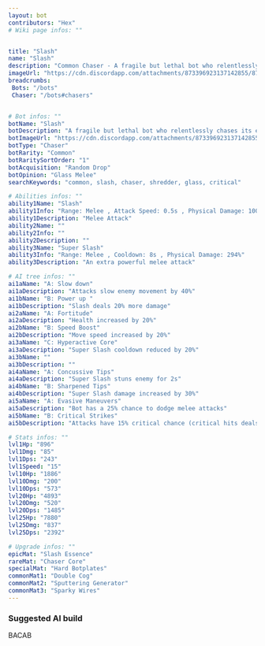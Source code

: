 ```yaml
---
layout: bot
contributors: "Hex"
# Wiki page infos: ""


title: "Slash"
name: "Slash"
description: "Common Chaser - A fragile but lethal bot who relentlessly chases its enemies. Thin skinned."
imageUrl: "https://cdn.discordapp.com/attachments/873396923137142855/873397428114575410/slasher.png"
breadcrumbs: 
 Bots: "/bots"
 Chaser: "/bots#chasers"


# Bot infos: ""
botName: "Slash"
botDescription: "A fragile but lethal bot who relentlessly chases its enemies. Thin skinned."
botImageUrl: "https://cdn.discordapp.com/attachments/873396923137142855/873397428114575410/slasher.png"
botType: "Chaser"
botRarity: "Common"
botRaritySortOrder: "1"
botAcquisition: "Random Drop"
botOpinion: "Glass Melee"
searchKeywords: "common, slash, chaser, shredder, glass, critical"

# Abilities infos: ""
ability1Name: "Slash"
ability1Info: "Range: Melee , Attack Speed: 0.5s , Physical Damage: 100%"
ability1Description: "Melee Attack"
ability2Name: ""
ability2Info: ""
ability2Description: ""
ability3Name: "Super Slash"
ability3Info: "Range: Melee , Cooldown: 8s , Physical Damage: 294%"
ability3Description: "An extra powerful melee attack"

# AI tree infos: ""
ai1aName: "A: Slow down"
ai1aDescription: "Attacks slow enemy movement by 40%"
ai1bName: "B: Power up "
ai1bDescription: "Slash deals 20% more damage"
ai2aName: "A: Fortitude"
ai2aDescription: "Health increased by 20%"
ai2bName: "B: Speed Boost"
ai2bDescription: "Move speed increased by 20%"
ai3aName: "C: Hyperactive Core"
ai3aDescription: "Super Slash cooldown reduced by 20%"
ai3bName: ""
ai3bDescription: ""
ai4aName: "A: Concussive Tips"
ai4aDescription: "Super Slash stuns enemy for 2s"
ai4bName: "B: Sharpened Tips"
ai4bDescription: "Super Slash damage increased by 30%"
ai5aName: "A: Evasive Maneuvers"
ai5aDescription: "Bot has a 25% chance to dodge melee attacks"
ai5bName: "B: Critical Strikes"
ai5bDescription: "Attacks have 15% critical chance (critical hits deals double damage)"

# Stats infos: ""
lvl1Hp: "896"
lvl1Dmg: "85"
lvl1Dps: "243"
lvl1Speed: "15"
lvl10Hp: "1886"
lvl10Dmg: "200"
lvl10Dps: "573"
lvl20Hp: "4893"
lvl20Dmg: "520"
lvl20Dps: "1485"
lvl25Hp: "7880"
lvl25Dmg: "837"
lvl25Dps: "2392"

# Upgrade infos: ""
epicMat: "Slash Essence"
rareMat: "Chaser Core"
specialMat: "Hard Botplates"
commonMat1: "Double Cog"
commonMat2: "Sputtering Generator"
commonMat3: "Sparky Wires"
---
```


### Suggested AI build
BACAB

